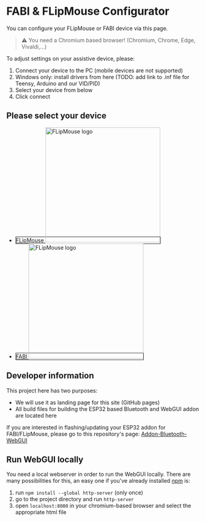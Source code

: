 # FABI & FLipMouse Configurator

You can configure your FLipMouse or FABI device via this page.

> :warning: You need a Chromium based browser! (Chromium, Chrome, Edge, Vivaldi,...)

To adjust settings on your assistive device, please:

1. Connect your device to the PC (mobile devices are not supported)
2. Windows only: install drivers from here (TODO: add link to .inf file for Teensy, Arduino and our VID/PID)
3. Select your device from below
4. Click connect


## Please select your device
<ul>
    <li>
        <a href="https://asterics.github.io/Addon-Bluetooth-WebGUI/webgui/index_fm.htm" style="border: 1px solid; margin-bottom: 1em">
            <span>FLipMouse</span>
            <img src="https://github.com/asterics/Addon-Bluetooth-WebGUI/blob/main/img/fm_lowres.png" alt="FLipMouse logo" width="300"/>
        </a>
    </li>
    <li>
        <a href="https://asterics.github.io/Addon-Bluetooth-WebGUI/webgui/index_fabi.htm" style="border: 1px solid">
            <span>FABI</span>
            <img src="https://github.com/asterics/Addon-Bluetooth-WebGUI/blob/main/img/fabi_lowres.png" alt="FLipMouse logo" width="300"/>
        </a>
    </li>
</ul>
  
## Developer information

This project here has two purposes:

* We will use it as landing page for this site (GitHub pages)
* All build files for building the ESP32 based Bluetooth and WebGUI addon are located here

If you are interested in flashing/updating your ESP32 addon for FABI/FLipMouse, please go to this repository's page: [Addon-Bluetooth-WebGUI](https://github.com/asterics/Addon-Bluetooth-WebGUI)

## Run WebGUI locally
You need a local webserver in order to run the WebGUI locally. There are many possibilities for this, an easy one if you've already installed [npm](https://docs.npmjs.com/downloading-and-installing-node-js-and-npm) is:
1. run `npm install --global http-server` (only once)
2. go to the project directory and run `http-server`
3. open `localhost:8080` in your chromium-based browser and select the appropriate html file